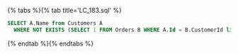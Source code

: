 {% tabs %}{% tab title='LC_183.sql' %}

```sql
SELECT A.Name from Customers A
  WHERE NOT EXISTS (SELECT 1 FROM Orders B WHERE A.Id = B.CustomerId limit 1)
```

{% endtab %}{% endtabs %}
